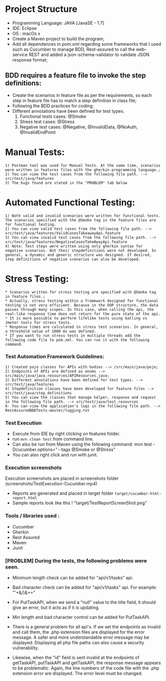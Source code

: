 #  Project Structure
* Programming Language: JAVA [JavaSE - 1.7]
* IDE: Eclipse
* OS : macOs x
* Create a Maven project to build the program;
* Add all dependences in pom.xml regarding some frameworks that I used such as Cucumber to manage BDD, Rest-assured to call the web-service REST and added a json-schema-validator to validate JSON response format;

##  BDD requires a feature file to invoke the step definitions:

* Create the scenarios in feature file as per the requirements, so each step in feature file has to match a step definition in class file;
* Following the BDD practices for coding;
* Different annotations have been defined for test types.
	1) Functional tests cases: @Smoke
	2) Stress test cases: @Stress
	3) Negative test cases: @Negative, @InvalidData, @NoAuth, @InvalidEndPoint

# Manual Tests:
	1) Postman tool was used for Manual Tests. At the same time, scenarios were written in features files with the gherkin programming language.;
	2) You can view the test cases from the following file path. --> src/test/java/features
	3) The bugs found are stated in the "PROBLEM" tab below

# Automated Functional Testing:
	1) Both valid and invalid scenarios were written for functional tests. The scenarios specified with the @Smoke tag in the feature files are for functional testing.
	2) You can view valid test cases from the following file path. --> src/test/java/features/ValidCasesTakeawayApi.feature
	3) You can view invalid test cases from the following file path. --> src/test/java/features/NegativeCasesTakeAwayApi.feature
	4) Note: Test steps were written using only gherkin syntax for negative scenarios. But their stepdefinitions were not developed. In general, a dynamic and generic structure was designed. If desired, step definitions of negative scenarios can also be developed.

# Stress Testing:
	* Scenarios written for stress testing are specified with @Smoke tag in feature files.;
	* Actually, stress testing within a framework designed for functional testing is not very efficient. Because in the OOP structure, the data passes through many scopes. In this case, when calling the api, the real-like response time does not return for the pure state of the api.
	* It is more possible to perform lifelike tests using Gatling vs Jmeter tools for stress tests.
	* Response times are calculated in stress test scenarios. In general, a threshold value of 1000 ms was defined.
	* If you want to run stress tests in multiple threads add the following code file to pom.xml. You can run it with the following command.
	

### Test Automation Framework Guidelines:

	1) Created pojo classes for APIs with bodies --> /src/main/java/pojo;
	2) Endpoints of APIs are defined as enums --> src/main/java/java_resources/APIResources.java;
	3) Different annotations have been defined for test types. --> src/test/java/features
	4) Stepdefinition classes have been developed for feature files --> src/test/java/step_definitions
	5) You can view the classes that manage helper, response and request in the following file path. --> src/test/java/test_resources
	6- You can view the application's logs in the following file path. --> RestAssuredBDDTests-master/logging.txt

### Test Execution
* Execute from IDE by right clicking on features folder.
* run `mvn clean test` from command line.
* Can also be run from Maven using the following command: mvn test -Dcucumber.options="--tags @Smoke or @Stress"
* You can also right click and run with junit.

### Execution screenshots
Execution screenshots are placed in screenshots folder (screenshots/TestExecution-Cucumber.mp4)
* Reports are generated and placed in target folder `target/cucumber-html-report.html`
* Sample reports look like this ! "target/TestReportScreenShot.png"

### Tools / libraries used :
* Cucumber
* Gherkin
* Rest Assured
* Maven
* Junit

### [PROBLEM] During the tests, the following problems were seen.

* Minimum length check can be added for "api/v1/tasks" api.

* Bad character check can be added for "api/v1/tasks" api. For example: "'+&/)&++"

* For PutTaskAPI, when we send a "null" value to the title field, it should give an error, but it acts as if it is updating.

* Min length and bad character control can be added for PutTaskAPI.

* There is a general problem for all api's. If we set the endpoints as invalid and call them, the .php extension files are displayed for the error message. A safer and more understandable error message may be displayed. Displaying all php file paths can also cause a security vulnerability.

* Likewise, when the "id" field is sent invalid at the endpoints of getTaskAPI, putTaskAPI and getTaskAPI, the response message appears to be problematic. Again, the line numbers of the code file with the .php extension error are displayed. The error level must be changed.


